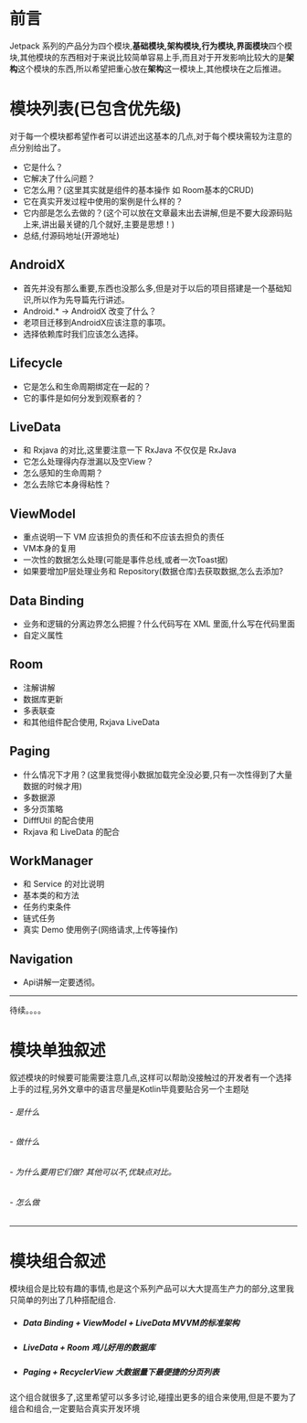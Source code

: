 # 前言
Jetpack 系列的产品分为四个模块,**基础模块,架构模块,行为模块,界面模块**四个模块,其他模块的东西相对于来说比较简单容易上手,而且对于开发影响比较大的是**架构**这个模块的东西,所以希望把重心放在**架构**这一模块上,其他模块在之后推进。

# 模块列表(已包含优先级)
对于每一个模块都希望作者可以讲述出这基本的几点,对于每个模块需较为注意的点分别给出了。
- 它是什么？
- 它解决了什么问题？
- 它怎么用？(这里其实就是组件的基本操作 如 Room基本的CRUD)
- 它在真实开发过程中使用的案例是什么样的？
- 它内部是怎么去做的？(这个可以放在文章最末出去讲解,但是不要大段源码贴上来,讲出最关键的几个就好,主要是思想！)
- 总结,付源码地址(开源地址)

## AndroidX
- 首先并没有那么重要,东西也没那么多,但是对于以后的项目搭建是一个基础知识,所以作为先导篇先行讲述。
- Android.* -> AndroidX 改变了什么？
- 老项目迁移到AndroidX应该注意的事项。
- 选择依赖库时我们应该怎么选择。

## Lifecycle
- 它是怎么和生命周期绑定在一起的？
- 它的事件是如何分发到观察者的？

## LiveData
- 和 Rxjava 的对比,这里要注意一下 RxJava 不仅仅是 RxJava
- 它怎么处理得内存泄漏以及空View？
- 怎么感知的生命周期？
- 怎么去除它本身得粘性？

## ViewModel
- 重点说明一下 VM 应该担负的责任和不应该去担负的责任
- VM本身的复用
- 一次性的数据怎么处理(可能是事件总线,或者一次Toast据) 
- 如果要增加P层处理业务和 Repository(数据仓库)去获取数据,怎么去添加?

## Data Binding
- 业务和逻辑的分离边界怎么把握？什么代码写在 XML 里面,什么写在代码里面
- 自定义属性

## Room
- 注解讲解
- 数据库更新
- 多表联查
- 和其他组件配合使用, Rxjava LiveData

## Paging
- 什么情况下才用？(这里我觉得小数据加载完全没必要,只有一次性得到了大量数据的时候才用)
- 多数据源
- 多分页策略
- DifffUtil 的配合使用
- Rxjava 和 LiveData 的配合

## WorkManager
- 和 Service 的对比说明
- 基本类的和方法
- 任务约束条件
- 链式任务
- 真实 Demo 使用例子(网络请求,上传等操作)

## Navigation
- Api讲解一定要透彻。

-------------------------------------
待续。。。。
# 模块单独叙述
叙述模块的时候要可能需要注意几点,这样可以帮助没接触过的开发者有一个选择上手的过程,另外文章中的语言尽量是Kotlin毕竟要贴合另一个主题哒
###### - 是什么
###### - 做什么
###### - 为什么要用它们做? 其他可以不,优缺点对比。
###### - 怎么做
----------------------------
# 模块组合叙述
模块组合是比较有趣的事情,也是这个系列产品可以大大提高生产力的部分,这里我只简单的列出了几种搭配组合.

- ##### Data Binding + ViewModel + LiveData MVVM的标准架构
- ##### LiveData + Room 鸡儿好用的数据库
- ##### Paging + RecyclerView 大数据量下最便捷的分页列表

这个组合就很多了,这里希望可以多多讨论,碰撞出更多的组合来使用,但是不要为了组合和组合,一定要贴合真实开发环境